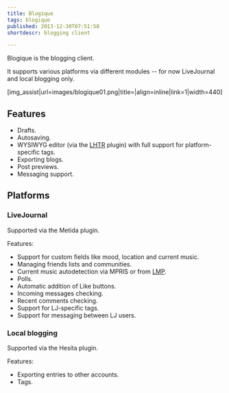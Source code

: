 ```yaml
---
title: Blogique
tags: blogique
published: 2013-12-30T07:51:58
shortdescr: blogging client

---
```


Blogique is the blogging client.

It supports various platforms via different modules -- for now LiveJournal
and local blogging only.

\[img\_assist|url=images/blogique01.png|title=|align=inline|link=1|width=440\]

Features
--------
- Drafts.
- Autosaving.
- WYSIWYG editor (via the [LHTR](/plugins-lhtr) plugin) with full support for
  platform-specific tags.
- Exporting blogs.
- Post previews.
- Messaging support.

Platforms
---------
### LiveJournal
Supported via the Metida plugin.

Features:

- Support for custom fields like mood, location and current music.
- Managing friends lists and communities.
- Current music autodetection via MPRIS or from [LMP](/plugins-lmp).
- Polls.
- Automatic addition of Like buttons.
- Incoming messages checking.
- Recent comments checking.
- Support for LJ-specific tags.
- Support for messaging between LJ users.

### Local blogging
Supported via the Hesita plugin.

Features:

- Exporting entries to other accounts.
- Tags.

